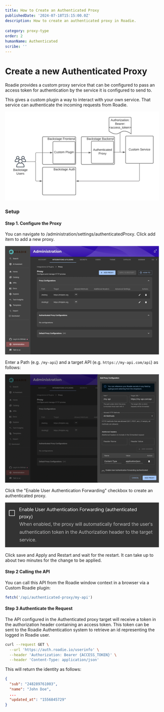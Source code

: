 ```yaml
---
title: How to Create an Authenticated Proxy
publishedDate: '2024-07-18T15:15:00.0Z'
description: How to create an authenticated proxy in Roadie.

category: proxy-type
order: 2
humanName: Authenticated
scribe: ''
---
```


# Create a new Authenticated Proxy

Roadie provides a custom proxy service that can be configured to pass an access token for authentication by the service it is configured to send to.

This gives a custom plugin a way to interact with your own service. That service can authenticate the incoming requests from Roadie.

![authenticatedProxyDiagram.webp](authenticatedProxyDiagram.webp)

### Setup

#### Step 1. Configure the Proxy

You can navigate to /administration/settings/authenticatedProxy. Click add item to add a new proxy.

![authenticatedProxyConfig.webp](authenticatedProxyConfig.webp)

Enter a Path (e.g. `/my-api`) and a target API (e.g. `https://my-api.com/api`) as follows:

![myTest.webp](myTest.webp)

Click the "Enable User Authentication Forwarding" checkbox to create an authenticated proxy.

![enableAuthenticated.webp](enableAuthenticated.webp)

Click save and Apply and Restart and wait for the restart. It can take up to about two minutes for the change to be applied.

#### Step 2 Calling the API

You can call this API from the Roadie window context in a browser via a Custom Roadie plugin:

```javascript
fetch('/api/authenticated-proxy/my-api')
```

#### Step 3 Authenticate the Request

The API configured in the Authenticated proxy target will receive a token in the authorization header containing an access token. This token can be sent to the Roadie Authentication system to retrieve an id representing the logged in Roadie user.

```bash
curl --request GET \
  --url 'https://auth.roadie.io/userinfo' \
  --header 'Authorization: Bearer {ACCESS_TOKEN}' \
  --header 'Content-Type: application/json'
```

This will return the identity as follows:

```json
{
  "sub": "248289761003",
  "name": "John Doe",
  ...
  "updated_at": "1556845729"
}
```
